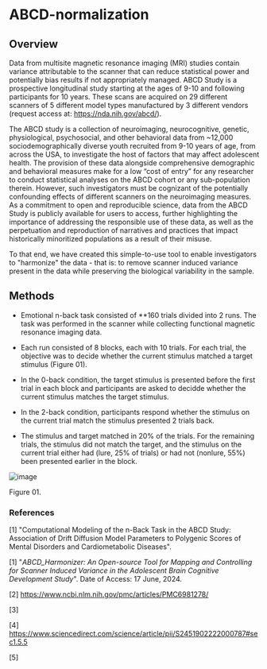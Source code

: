 # ABCD-normalization


## Overview

Data from multisite magnetic resonance imaging (MRI) studies contain variance attributable to the scanner that can reduce statistical power and potentially bias results if not appropriately managed. ABCD Study is a prospective longitudinal study starting at the ages of 9-10 and following participants for 10 years. These scans are acquired on 29 different scanners of 5 different model types manufactured by 3 different vendors (request access at: https://nda.nih.gov/abcd/).

The ABCD study is a collection of neuroimaging, neurocognitive, genetic, physiological, psychosocial, and other behavioral data from ~12,000 sociodemographically diverse youth recruited from 9-10 years of age, from across the USA, to investigate the host of factors that may affect adolescent health. The provision of these data alongside comprehensive demographic and behavioral measures make for a low “cost of entry” for any researcher to conduct statistical analyses on the ABCD cohort or any sub-population therein. However, such investigators must be cognizant of the potentially confounding effects of different scanners on the neuroimaging measures. As a commitment to open and reproducible science, data from the ABCD Study is publicly available for users to access, further highlighting the importance of addressing the responsible use of these data, as well as the perpetuation and reproduction of narratives and practices that impact historically minoritized populations as a result of their misuse. 



To that end, we have created this simple-to-use tool to enable investigators to "harmonize" the data - that is: to remove scanner induced variance present in the data while preserving the biological variability in the sample.






## Methods

* Emotional n-back task consisted of **160 trials divided into 2 runs. The task was performed in the scanner while collecting functional magnetic resonance imaging data.

* Each run consisted of 8 blocks, each with 10 trials. For each trial, the objective was to decide whether the current stimulus matched a target stimulus (Figure 01).

* In the 0-back condition, the target stimulus is presented before the first trial in each block and participants are asked to decidde whether the current stimulus matches the target stimulus.

* In the 2-back condition, participants respond whether the stimulus on the current trial match the stimulus presented 2 trials back.

* The stimulus and target matched in 20% of the trials. For the remaining trials, the stimulus did not match the target, and the stimulus on the current trial either had (lure, 25% of trials) or had not (nonlure, 55%) been presented earlier in the block.





![image](https://github.com/aliamrod/ABCD-ENBack/assets/62684338/09a63ecd-2085-474d-b4d5-55e74857e6a9)


Figure 01. 




### References

[1] "Computational Modeling of the n-Back Task in the ABCD Study: Association of Drift Diffusion Model Parameters to Polygenic Scores of Mental Disorders and Cardiometabolic Diseases". 




[1] "_ABCD_Harmonizer: An Open-source Tool for Mapping and Controlling for Scanner Induced Variance in the Adolescent Brain Cognitive Development Study_". Date of Access: 17 June, 2024. 

[2] https://www.ncbi.nlm.nih.gov/pmc/articles/PMC6981278/

[3]

[4] https://www.sciencedirect.com/science/article/pii/S2451902222000787#sec1.5.5 

[5]

